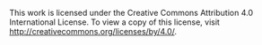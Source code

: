 ---
---
This work is licensed under the Creative Commons Attribution 4.0 International License. To view a copy of this license, visit http://creativecommons.org/licenses/by/4.0/.
